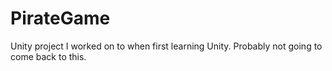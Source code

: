 # PirateGame
Unity project I worked on to when first learning Unity. Probably not going to come back to this.
